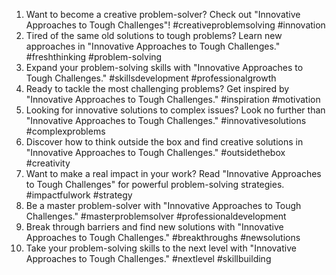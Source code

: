 1. Want to become a creative problem-solver? Check out "Innovative Approaches to Tough Challenges"! #creativeproblemsolving #innovation
2. Tired of the same old solutions to tough problems? Learn new approaches in "Innovative Approaches to Tough Challenges." #freshthinking #problem-solving
3. Expand your problem-solving skills with "Innovative Approaches to Tough Challenges." #skillsdevelopment #professionalgrowth
4. Ready to tackle the most challenging problems? Get inspired by "Innovative Approaches to Tough Challenges." #inspiration #motivation
5. Looking for innovative solutions to complex issues? Look no further than "Innovative Approaches to Tough Challenges." #innovativesolutions #complexproblems
6. Discover how to think outside the box and find creative solutions in "Innovative Approaches to Tough Challenges." #outsidethebox #creativity
7. Want to make a real impact in your work? Read "Innovative Approaches to Tough Challenges" for powerful problem-solving strategies. #impactfulwork #strategy
8. Be a master problem-solver with "Innovative Approaches to Tough Challenges." #masterproblemsolver #professionaldevelopment
9. Break through barriers and find new solutions with "Innovative Approaches to Tough Challenges." #breakthroughs #newsolutions
10. Take your problem-solving skills to the next level with "Innovative Approaches to Tough Challenges." #nextlevel #skillbuilding
